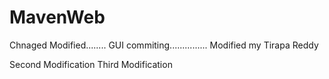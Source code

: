 MavenWeb
========
Chnaged Modified........
GUI commiting...............
Modified my Tirapa Reddy

Second Modification
Third Modification